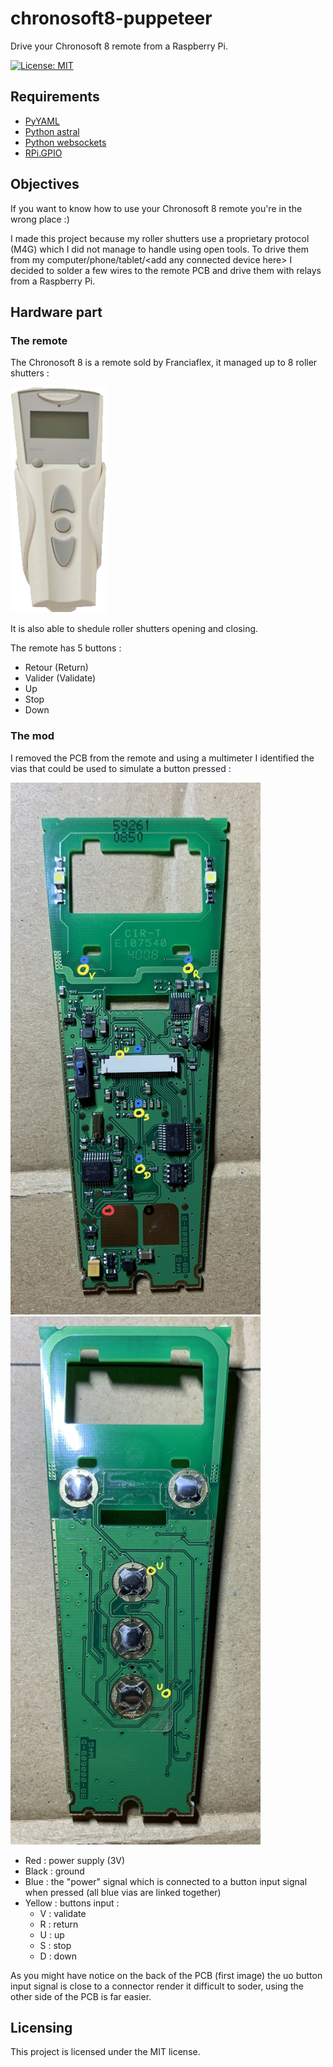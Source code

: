# chronosoft8-puppeteer
Drive your Chronosoft 8 remote from a Raspberry Pi.

[![License: MIT](https://img.shields.io/badge/License-MIT-yellow.svg)](https://opensource.org/licenses/MIT)

## Requirements
- [PyYAML](https://pyyaml.org)
- [Python astral](https://github.com/sffjunkie/astral)
- [Python websockets](https://websockets.readthedocs.io/en/stable/)
- [RPi.GPIO](http://sourceforge.net/projects/raspberry-gpio-python/)

## Objectives
If you want to know how to use your Chronosoft 8 remote you're in the wrong place :)

I made this project because my roller shutters use a proprietary protocol (M4G) which I did not manage to handle using open tools. To drive them from my computer/phone/tablet/\<add any connected device here\> I decided to solder a few wires to the remote PCB and drive them with relays from a Raspberry Pi.

## Hardware part
### The remote
The Chronosoft 8 is a remote sold by Franciaflex, it managed up to 8 roller shutters :

![Chronosoft 8](https://github.com/mika1337/chronosoft8-puppeteer/blob/master/img/remote.png?raw=true)

It is also able to shedule roller shutters opening and closing.

The remote has 5 buttons :
- Retour (Return)
- Valider (Validate)
- Up
- Stop
- Down

### The mod
I removed the PCB from the remote and using a multimeter I identified the vias that could be used to simulate a button pressed :

<img src="https://github.com/mika1337/chronosoft8-puppeteer/blob/master/img/remote_back.jpg?raw=true" width="400"/><img src="https://github.com/mika1337/chronosoft8-puppeteer/blob/master/img/remote_front.jpg?raw=true" width="400"/>

- Red : power supply (3V)
- Black : ground
- Blue : the "power" signal which is connected to a button input signal when pressed (all blue vias are linked together)
- Yellow : buttons input :
  - V : validate
  - R : return
  - U : up
  - S : stop
  - D : down

As you might have notice on the back of the PCB (first image) the uo button input signal is close to a connector render it difficult to soder, using the other side of the PCB is far easier.

## Licensing
This project is licensed under the MIT license.
